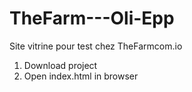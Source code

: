 # TheFarm---Oli-Epp
Site vitrine pour test chez TheFarmcom.io
1) Download project
2) Open index.html in browser
